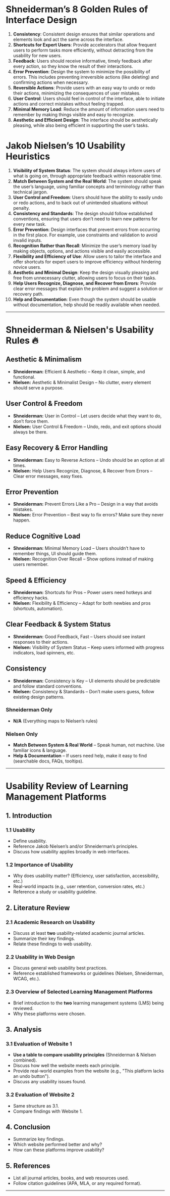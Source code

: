# Shneiderman’s 8 Golden Rules of Interface Design
1. **Consistency**: Consistent design ensures that similar operations and elements look and act the same across the interface.
2. **Shortcuts for Expert Users**: Provide accelerators that allow frequent users to perform tasks more efficiently, without detracting from the usability for new users.
3. **Feedback**: Users should receive informative, timely feedback after every action, so they know the result of their interactions.
4. **Error Prevention**: Design the system to minimize the possibility of errors. This includes preventing irreversible actions (like deleting) and confirming actions when necessary.
5. **Reversible Actions**: Provide users with an easy way to undo or redo their actions, minimizing the consequences of user mistakes.
6. **User Control**: Users should feel in control of the interface, able to initiate actions and correct mistakes without feeling trapped.
7. **Minimal Memory Load**: Reduce the amount of information users need to remember by making things visible and easy to recognize.
8. **Aesthetic and Efficient Design**: The interface should be aesthetically pleasing, while also being efficient in supporting the user’s tasks.

# Jakob Nielsen’s 10 Usability Heuristics

1. **Visibility of System Status**: The system should always inform users of what is going on, through appropriate feedback within reasonable time.
2. **Match Between System and the Real World**: The system should speak the user’s language, using familiar concepts and terminology rather than technical jargon.
3. **User Control and Freedom**: Users should have the ability to easily undo or redo actions, and to back out of unintended situations without penalty.
4. **Consistency and Standards**: The design should follow established conventions, ensuring that users don’t need to learn new patterns for every new task.
5. **Error Prevention**: Design interfaces that prevent errors from occurring in the first place. For example, use constraints and validation to avoid invalid inputs.
6. **Recognition Rather than Recall**: Minimize the user’s memory load by making objects, options, and actions visible and easily accessible.
7. **Flexibility and Efficiency of Use**: Allow users to tailor the interface and offer shortcuts for expert users to improve efficiency without hindering novice users.
8. **Aesthetic and Minimal Design**: Keep the design visually pleasing and free from unnecessary clutter, allowing users to focus on their tasks.
9. **Help Users Recognize, Diagnose, and Recover from Errors**: Provide clear error messages that explain the problem and suggest a solution or recovery path.
10. **Help and Documentation**: Even though the system should be usable without documentation, help should be readily available when needed.

---

# Shneiderman & Nielsen's Usability Rules 🔥  

## Aesthetic & Minimalism  
- **Shneiderman:** Efficient & Aesthetic – Keep it clean, simple, and functional.  
- **Nielsen:** Aesthetic & Minimalist Design – No clutter, every element should serve a purpose.  

## User Control & Freedom  
- **Shneiderman:** User in Control – Let users decide what they want to do, don’t force them.  
- **Nielsen:** User Control & Freedom – Undo, redo, and exit options should always be there.  

## Easy Recovery & Error Handling  
- **Shneiderman:** Easy to Reverse Actions – Undo should be an option at all times.  
- **Nielsen:** Help Users Recognize, Diagnose, & Recover from Errors – Clear error messages, easy fixes.  

## Error Prevention  
- **Shneiderman:** Prevent Errors Like a Pro – Design in a way that avoids mistakes.  
- **Nielsen:** Error Prevention – Best way to fix errors? Make sure they never happen.  

## Reduce Cognitive Load  
- **Shneiderman:** Minimal Memory Load – Users shouldn’t have to remember things, UI should guide them.  
- **Nielsen:** Recognition Over Recall – Show options instead of making users remember.  

## Speed & Efficiency  
- **Shneiderman:** Shortcuts for Pros – Power users need hotkeys and efficiency hacks.  
- **Nielsen:** Flexibility & Efficiency – Adapt for both newbies and pros (shortcuts, automation).  

## Clear Feedback & System Status  
- **Shneiderman:** Good Feedback, Fast – Users should see instant responses to their actions.  
- **Nielsen:** Visibility of System Status – Keep users informed with progress indicators, load spinners, etc.  

## Consistency  
- **Shneiderman:** Consistency is Key – UI elements should be predictable and follow standard conventions.  
- **Nielsen:** Consistency & Standards – Don’t make users guess, follow existing design patterns.  

### **Shneiderman Only**  
- **N/A** (Everything maps to Nielsen’s rules)  

### **Nielsen Only**  
- **Match Between System & Real World** – Speak human, not machine. Use familiar icons & language.  
- **Help & Documentation** – If users need help, make it easy to find (searchable docs, FAQs, tooltips).  

---


# Usability Review of Learning Management Platforms

## 1. Introduction

### 1.1 Usability
- Define usability.
- Reference Jakob Nielsen’s and/or Shneiderman’s principles.
- Discuss how usability applies broadly in web interfaces.

### 1.2 Importance of Usability
- Why does usability matter? (Efficiency, user satisfaction, accessibility, etc.)
- Real-world impacts (e.g., user retention, conversion rates, etc.)
- Reference a study or usability guideline.

## 2. Literature Review

### 2.1 Academic Research on Usability
- Discuss at least **two** usability-related academic journal articles.
- Summarize their key findings.
- Relate these findings to web usability.

### 2.2 Usability in Web Design
- Discuss general web usability best practices.
- Reference established frameworks or guidelines (Nielsen, Shneiderman, WCAG, etc.).

### 2.3 Overview of Selected Learning Management Platforms
- Brief introduction to the **two** learning management systems (LMS) being reviewed.
- Why these platforms were chosen.

## 3. Analysis

### 3.1 Evaluation of Website 1
- **Use a table to compare usability principles** (Shneiderman & Nielsen combined).
- Discuss how well the website meets each principle.
- Provide real-world examples from the website (e.g., "This platform lacks an undo button").
- Discuss any usability issues found.

### 3.2 Evaluation of Website 2
- Same structure as 3.1.
- Compare findings with Website 1.

## 4. Conclusion
- Summarize key findings.
- Which website performed better and why?
- How can these platforms improve usability?

## 5. References
- List all journal articles, books, and web resources used.
- Follow citation guidelines (APA, MLA, or any required format).
---

